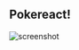 ## Pokereact!
![screenshot](https://d26dzxoao6i3hh.cloudfront.net/items/461p0s43242l3z3R2h3d/Image%202017-11-07%20at%201.11.49%20p.%20m..png?v=75604a64)
